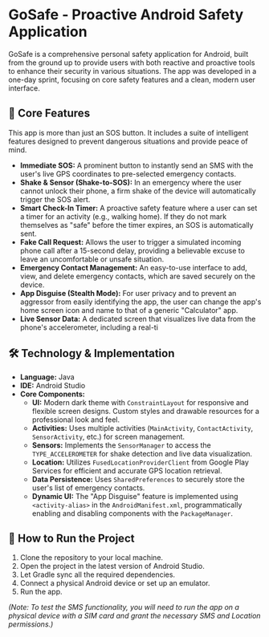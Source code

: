 # GoSafe - Proactive Android Safety Application

GoSafe is a comprehensive personal safety application for Android, built from the ground up to provide users with both reactive and proactive tools to enhance their security in various situations. The app was developed in a one-day sprint, focusing on core safety features and a clean, modern user interface.

## 🌟 Core Features

This app is more than just an SOS button. It includes a suite of intelligent features designed to prevent dangerous situations and provide peace of mind.

*   **Immediate SOS:** A prominent button to instantly send an SMS with the user's live GPS coordinates to pre-selected emergency contacts.
*   **Shake & Sensor (Shake-to-SOS):** In an emergency where the user cannot unlock their phone, a firm shake of the device will automatically trigger the SOS alert.
*   **Smart Check-In Timer:** A proactive safety feature where a user can set a timer for an activity (e.g., walking home). If they do not mark themselves as "safe" before the timer expires, an SOS is automatically sent.
*   **Fake Call Request:** Allows the user to trigger a simulated incoming phone call after a 15-second delay, providing a believable excuse to leave an uncomfortable or unsafe situation.
*   **Emergency Contact Management:** An easy-to-use interface to add, view, and delete emergency contacts, which are saved securely on the device.
*   **App Disguise (Stealth Mode):** For user privacy and to prevent an aggressor from easily identifying the app, the user can change the app's home screen icon and name to that of a generic "Calculator" app.
*   **Live Sensor Data:** A dedicated screen that visualizes live data from the phone's accelerometer, including a real-ti

## 🛠️ Technology & Implementation

*   **Language:** Java
*   **IDE:** Android Studio
*   **Core Components:**
    *   **UI:** Modern dark theme with `ConstraintLayout` for responsive and flexible screen designs. Custom styles and drawable resources for a professional look and feel.
    *   **Activities:** Uses multiple activities (`MainActivity`, `ContactActivity`, `SensorActivity`, etc.) for screen management.
    *   **Sensors:** Implements the `SensorManager` to access the `TYPE_ACCELEROMETER` for shake detection and live data visualization.
    *   **Location:** Utilizes `FusedLocationProviderClient` from Google Play Services for efficient and accurate GPS location retrieval.
    *   **Data Persistence:** Uses `SharedPreferences` to securely store the user's list of emergency contacts.
    *   **Dynamic UI:** The "App Disguise" feature is implemented using `<activity-alias>` in the `AndroidManifest.xml`, programmatically enabling and disabling components with the `PackageManager`.

## 🚀 How to Run the Project

1.  Clone the repository to your local machine.
2.  Open the project in the latest version of Android Studio.
3.  Let Gradle sync all the required dependencies.
4.  Connect a physical Android device or set up an emulator.
5.  Run the app.

*(Note: To test the SMS functionality, you will need to run the app on a physical device with a SIM card and grant the necessary SMS and Location permissions.)*

